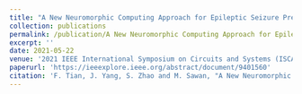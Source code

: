 ```yaml
---
title: "A New Neuromorphic Computing Approach for Epileptic Seizure Prediction"
collection: publications
permalink: /publication/A New Neuromorphic Computing Approach for Epileptic Seizure Prediction
excerpt: ''
date: 2021-05-22
venue: '2021 IEEE International Symposium on Circuits and Systems (ISCAS)'
paperurl: 'https://ieeexplore.ieee.org/abstract/document/9401560'
citation: 'F. Tian, J. Yang, S. Zhao and M. Sawan, "A New Neuromorphic Computing Approach for Epileptic Seizure Prediction," 2021 IEEE International Symposium on Circuits and Systems (ISCAS), 2021, pp. 1-5, doi: 10.1109/ISCAS51556.2021.9401560.'
---
```


